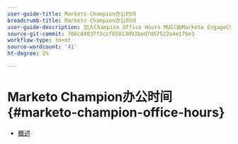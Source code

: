 ```yaml
---
user-guide-title: Marketo Champion办公时间
breadcrumb-title: Marketo Champion办公时间
user-guide-description: 加入Champion Office Hours MUG(由Marketo EngageChampion Class推动)，让产品专家回答您最棘手的Marketo问题，并与行业领先的营销人员联系。
source-git-commit: 766c04837f2ccf65813d93bed7d57522a4e17be3
workflow-type: tm+mt
source-wordcount: '41'
ht-degree: 2%

---
```



# Marketo Champion办公时间 {#marketo-champion-office-hours}

+ [概述](overview.md)
